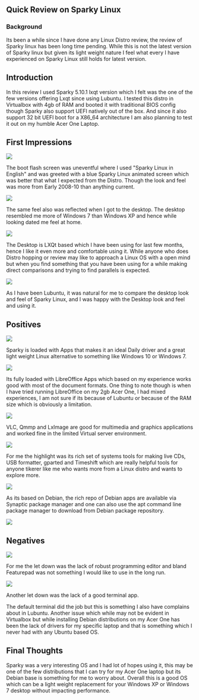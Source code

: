 ## Quick Review on Sparky Linux

### Background
Its been a while since I have done any Linux Distro review, the review of Sparky linux has been long time pending. While this is not the latest version of Sparky linux but given its light weight nature I feel what every I have experienced on Sparky Linux still holds for latest version.

## Introduction
In this review I used Sparky 5.10.1 lxqt version which I felt was the one of the few versions offering Lxqt since using Lubuntu. I tested this distro in Virtualbox with 4gb of RAM and booted it with traditional BIOS config though Sparky also support UEFI natively out of the box. And since it also support 32 bit UEFI boot for a X86_64 architecture I am also planning to test it out on my humble Acer One Laptop.

## First Impressions

![](sparky-Feb-23-16-21-53.png)

The boot flash screen was uneventful where I used "Sparky Linux in English" and was greeted with a blue Sparky Linux animated screen which was better that what I expected from the Distro. Though the look and feel was more from Early 2008-10 than anything current. 

![](sparky-Feb-23-16-22-11.png)

The same feel also was reflected when I got to the desktop. The desktop resembled me more of Windows 7 than Windows XP and hence while looking dated me feel at home. 

![](Sparky-Feb-23-16-25-58.png)

The Desktop is LXQt based which I have been using for last few months, hence I like it even more and comfortable using it. While anyone who does Distro hopping or review may like to approach a Linux OS with a open mind but when you find something that you have been using for a while making direct comparisons and trying to find parallels is expected. 

![](Sparky-Feb-23-16-31-16.png)

As I have been Lubuntu, it was natural for me to compare the desktop look and feel of Sparky Linux, and I was happy with the Desktop look and feel and using it.

## Positives

![](Sparky-at-May-01-21-54-18.png)

Sparky is loaded with Apps that makes it an ideal Daily driver and a great light weight Linux alternative to something like Windows 10 or Windows 7. 

![](Sparky-Feb-23-16-33-56.png)

Its fully loaded with LibreOffice Apps which based on my experience works good with most of the document formats. One thing to note though is when I have tried running LibreOffice on my 2gb Acer One, I had mixed experiences, I am not sure if its because of Lubuntu or because of the RAM size which is obviously a limitation.

![](Sparky-Feb-23-16-32-07.png)

VLC, Qmmp and LxImage are good for multimedia and graphics applications and worked fine in the limited Virtual server environment.

![](Sparky-Feb-23-16-33-25.png)

For me the highlight was its rich set of systems tools for making live CDs, USB formatter, gparted and Timeshift which are really helpful tools for anyone tikerer like me who wants more from a Linux distro and wants to explore more.

![](Sparky-Feb-23-16-40-45.png)

As its based on Debian, the rich repo of Debian apps are available via Synaptic package manager and one can also use the apt command line package manager to download from Debian package repository.

![](Sparky-Feb-23-16-42-44.png)


## Negatives

![](Sparky-Feb-23-16-35-28.png)

For me the let down was the lack of robust programming editor and bland Featurepad was not something I would like to use in the long run. 

![](Sparky-Feb-23-16-40-00.png)

Another let down was the lack of a good terminal app. 


The default terminal did the job but this is something I also have complains about in Lubuntu. Another issue which while may not be evident in Virtualbox but while installing Debian distributions on my Acer One has been the lack of drivers for my specific laptop and that is something which I never had with any Ubuntu based OS. 

## Final Thoughts

Sparky was a very interesting OS and I had lot of hopes using it, this may be one of the few distributions that I can try for my Acer One laptop but its Debian base is something for me to worry about. Overall this is a good OS which can be a light weight replacement for your Windows XP or Windows 7 desktop without impacting performance.
